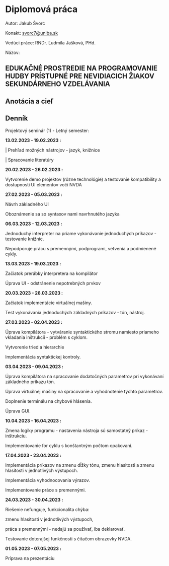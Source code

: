 # Diplomová práca
Autor: Jakub Švorc



Konakt: svorc7@uniba.sk



Vedúci práce: RNDr. Ľudmila Jašková, PHd.

Názov:



EDUKAČNÉ PROSTREDIE NA PROGRAMOVANIE HUDBY PRÍSTUPNÉ PRE NEVIDIACICH ŽIAKOV SEKUNDÁRNEHO VZDELÁVANIA
---

Anotácia a cieľ
---

Denník
---
Projektový seminár (1) - Letný semester:


**13.02.2023 - 19.02.2023 :**

| Prehľad možných nástrojov - jazyk, knižnice

| Spracovanie literatúry

**20.02.2023 - 26.02.2023 :**

Vytvorenie demo projektov (rôzne technológie) a testovanie kompatibility a dostupnosti UI elementov voči NVDA 

**27.02.2023 - 05.03.2023 :**

Návrh základného UI

Oboznámenie sa so syntaxov nami navrhnutého jazyka

**06.03.2023 - 12.03.2023 :**

Jednoduchý interpreter na priame vykonávanie jednoduchých príkazov - testovanie knižníc.

Nepodporuje prácu s premennými, podprogrami, vetvenia a podmienené cykly.


**13.03.2023 - 19.03.2023 :**

Začiatok prerábky interpretera na kompilátor

Úprava UI - odstránenie nepotrebných prvkov


**20.03.2023 - 26.03.2023 :**

Začiatok implementácie virtuálnej mašiny.

Test vykonávania jednoduchých základných príkazov - tón, nástroj.


**27.03.2023 - 02.04.2023 :**

Úprava kompilátora - vytváranie syntaktického stromu namiesto priameho vkladania inštrukcií - problém s cyklom.

Vytvorenie tried a hierarchie

Implementácia syntaktickej kontroly.

**03.04.2023 - 09.04.2023 :**

Úprava kompilátora na spracovanie dodatočných parametrov pri vykonávaní základného príkazu tón.

Úprava virtuálnej mašiny na spracovanie a vyhodnotenie týchto parametrov.

Doplnenie terminálu na chybové hlásenia.

Úprava GUI.

**10.04.2023 - 16.04.2023 :**

Zmena logiky programu - nastavenia nástroja sú samostatný príkaz - inštrukciu.

Implementovanie for cyklu s konštantným počtom opakovaní.


**17.04.2023 - 23.04.2023 :**

Implementácia príkazov na zmenu dĺžky tónu, zmenu hlasitosti a zmenu hlasitosti v jednotlivých výstupoch.

Implementácia vyhodnocovania výrazov.

Implementovanie práce s premennými.

**24.03.2023 - 30.04.2023 :**

Riešenie nefunguje, funkcionalita chýba:

zmenu hlasitosti v jednotlivých výstupoch,

práca s premennými - nedajú sa používať, iba deklarovať.

Testovanie doterajšej funkčnosti s čitačom obrazovky NVDA.

**01.05.2023 - 07.05.2023 :**

Príprava na prezentáciu

